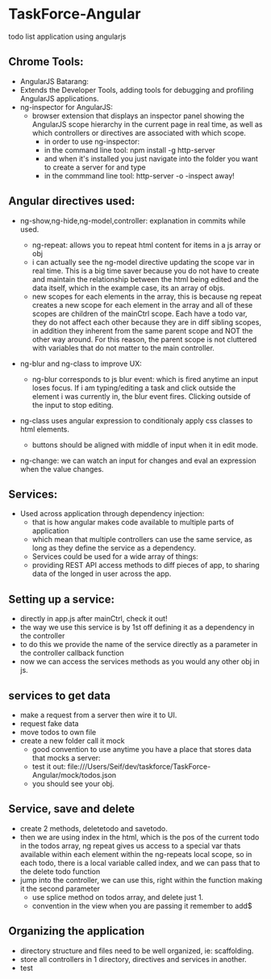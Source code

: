 # TaskForce-Angular
todo list application using angularjs

## Chrome Tools:

- AngularJS Batarang:
 - Extends the Developer Tools, adding tools for debugging and profiling AngularJS applications.
- ng-inspector for AngularJS:
  - browser extension that displays an inspector panel showing the AngularJS scope hierarchy in the current page in real time, as well as which controllers or directives are associated with which scope.
    - in order to use ng-inspector:
    - in the command line tool: npm install -g http-server
    - and when it's installed you just navigate into the folder you want to create  a server for and type
    - in the commmand line tool: http-server -o
    -inspect away!

## Angular directives used:

- ng-show,ng-hide,ng-model,controller: explanation in commits while used.
    - ng-repeat: allows you to repeat html content for items in a js array or obj
    - i can actually see the ng-model directive updating the scope var in real time. This is a big time saver because you do not have to create and maintain the relationship between the html being edited and the data itself, which in the example case, its an array of objs.
    - new scopes for each elements in the array, this is because ng repeat creates a new scope for each element in the array and all of these scopes are children of the mainCtrl scope. Each have a todo var, they do not affect each other because they are in diff sibling scopes, in addition they inherent from the same parent scope and NOT the other way around. For this reason, the parent scope is not cluttered with variables that do not matter to the main controller.

- ng-blur and ng-class to improve UX:
  - ng-blur corresponds to js blur event: which is fired anytime an input loses focus. If i am typing/editing a task and click outside the element i was currently in, the blur event fires. Clicking outside of the input to stop editing.

 - ng-class uses angular expression to conditionaly apply css classes to html elements.
    - buttons should be aligned with middle of input when it in edit mode.

 - ng-change: we can watch an input for changes and eval an expression when the value changes.

## Services:
 - Used across application through dependency injection:
    - that is how angular makes code available to multiple parts of application
    - which mean that multiple controllers can use the same service, as long as they define the service as a dependency.
    - Services could be used for a wide array of things:
    - providing REST API access methods to diff pieces of app, to sharing data of the longed in user across the app.

## Setting up a service:
 - directly in app.js after mainCtrl, check it out!
 - the way we use this service is by 1st off defining it as a dependency in the controller
 - to do this we provide the name of the service directly as a parameter in the controller callback function
 - now we can access the services methods as you would any other obj in js.

## services to get data
 - make a request from a server then wire it to UI.
 - request fake data
 - move todos to own file
 - create a new folder call it mock
    - good convention to use anytime you have a place that stores data that mocks a server:
    - test it out: file:///Users/Seif/dev/taskforce/TaskForce-Angular/mock/todos.json
    - you should see your obj.

## Service, save and delete
 - create 2 methods, deletetodo and savetodo.
 - then we are using index in the html, which is the pos of the current todo in the todos array, ng repeat gives us access to a special var thats available within each element within the ng-repeats local scope, so in each todo, there is a local variable called index, and we can pass that to the delete todo function
 - jump into the controller, we can use this, right within the function making it the second parameter
    - use splice method on todos array, and delete just 1.
    - convention in the view when you are passing it remember to add$

## Organizing the application
 - directory structure and files need to be well organized, ie: scaffolding.
 - store all controllers in 1 directory, directives and services in another.
 - test
